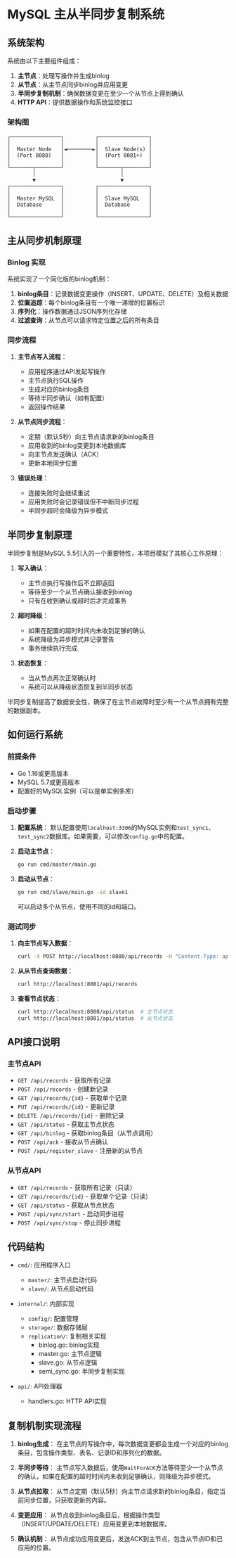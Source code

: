 # MySQL 主从半同步复制系统

## 系统架构

系统由以下主要组件组成：

1. **主节点**：处理写操作并生成binlog
2. **从节点**：从主节点同步binlog并应用变更
3. **半同步复制机制**：确保数据变更在至少一个从节点上得到确认
4. **HTTP API**：提供数据操作和系统监控接口

### 架构图

```
┌────────────────┐          ┌────────────────┐
│                │          │                │
│  Master Node   │◄────────►│  Slave Node(s) │
│  (Port 8080)   │          │  (Port 8081+)  │
│                │          │                │
└───────┬────────┘          └───────┬────────┘
        │                           │
        ▼                           ▼
┌────────────────┐          ┌────────────────┐
│                │          │                │
│  Master MySQL  │          │  Slave MySQL   │
│  Database      │          │  Database      │
│                │          │                │
└────────────────┘          └────────────────┘
```

## 主从同步机制原理

### Binlog 实现

系统实现了一个简化版的binlog机制：

1. **binlog条目**：记录数据变更操作（INSERT、UPDATE、DELETE）及相关数据
2. **位置追踪**：每个binlog条目有一个唯一递增的位置标识
3. **序列化**：操作数据通过JSON序列化存储
4. **过滤查询**：从节点可以请求特定位置之后的所有条目

### 同步流程

1. **主节点写入流程**：
    - 应用程序通过API发起写操作
    - 主节点执行SQL操作
    - 生成对应的binlog条目
    - 等待半同步确认（如有配置）
    - 返回操作结果

2. **从节点同步流程**：
    - 定期（默认5秒）向主节点请求新的binlog条目
    - 应用收到的binlog变更到本地数据库
    - 向主节点发送确认（ACK）
    - 更新本地同步位置

3. **错误处理**：
    - 连接失败时会继续重试
    - 应用失败时会记录错误但不中断同步过程
    - 半同步超时会降级为异步模式

## 半同步复制原理

半同步复制是MySQL 5.5引入的一个重要特性，本项目模拟了其核心工作原理：

1. **写入确认**：
    - 主节点执行写操作后不立即返回
    - 等待至少一个从节点确认接收到binlog
    - 只有在收到确认或超时后才完成事务

2. **超时降级**：
    - 如果在配置的超时时间内未收到足够的确认
    - 系统降级为异步模式并记录警告
    - 事务继续执行完成

3. **状态恢复**：
    - 当从节点再次正常确认时
    - 系统可以从降级状态恢复到半同步状态

半同步复制提高了数据安全性，确保了在主节点故障时至少有一个从节点拥有完整的数据副本。

## 如何运行系统

### 前提条件

- Go 1.16或更高版本
- MySQL 5.7或更高版本
- 配置好的MySQL实例（可以是单实例多库）

### 启动步骤

1. **配置系统**：
   默认配置使用`localhost:3306`的MySQL实例和`test_sync1`、`test_sync2`数据库。如果需要，可以修改`config.go`中的配置。

2. **启动主节点**：
   ```bash
   go run cmd/master/main.go
   ```

3. **启动从节点**：
   ```bash
   go run cmd/slave/main.go -id slave1
   ```
   可以启动多个从节点，使用不同的id和端口。

### 测试同步

1. **向主节点写入数据**：
   ```bash
   curl -X POST http://localhost:8080/api/records -H "Content-Type: application/json" -d '{"content":"Test record"}'
   ```

2. **从从节点查询数据**：
   ```bash
   curl http://localhost:8081/api/records
   ```

3. **查看节点状态**：
   ```bash
   curl http://localhost:8080/api/status  # 主节点状态
   curl http://localhost:8081/api/status  # 从节点状态
   ```

## API接口说明

### 主节点API

- `GET /api/records` - 获取所有记录
- `POST /api/records` - 创建新记录
- `GET /api/records/{id}` - 获取单个记录
- `PUT /api/records/{id}` - 更新记录
- `DELETE /api/records/{id}` - 删除记录
- `GET /api/status` - 获取主节点状态
- `GET /api/binlog` - 获取binlog条目（从节点调用）
- `POST /api/ack` - 接收从节点确认
- `POST /api/register_slave` - 注册新的从节点

### 从节点API

- `GET /api/records` - 获取所有记录（只读）
- `GET /api/records/{id}` - 获取单个记录（只读）
- `GET /api/status` - 获取从节点状态
- `POST /api/sync/start` - 启动同步进程
- `POST /api/sync/stop` - 停止同步进程

## 代码结构

- `cmd/`: 应用程序入口
    - `master/`: 主节点启动代码
    - `slave/`: 从节点启动代码

- `internal/`: 内部实现
    - `config/`: 配置管理
    - `storage/`: 数据存储层
    - `replication/`: 复制相关实现
        - binlog.go: binlog实现
        - master.go: 主节点逻辑
        - slave.go: 从节点逻辑
        - semi_sync.go: 半同步复制实现

- `api/`: API处理器
    - handlers.go: HTTP API实现

## 复制机制实现流程

1. **binlog生成**：
   在主节点的写操作中，每次数据变更都会生成一个对应的binlog条目，包含操作类型、表名、记录ID和序列化的数据。

2. **半同步等待**：
   主节点写入数据后，使用`WaitForACK`方法等待至少一个从节点的确认，如果在配置的超时时间内未收到足够确认，则降级为异步模式。

3. **从节点拉取**：
   从节点定期（默认5秒）向主节点请求新的binlog条目，指定当前同步位置，只获取更新的内容。

4. **变更应用**：
   从节点收到binlog条目后，根据操作类型（INSERT/UPDATE/DELETE）应用变更到本地数据库。

5. **确认机制**：
   从节点成功应用变更后，发送ACK到主节点，包含从节点ID和已应用的位置。
